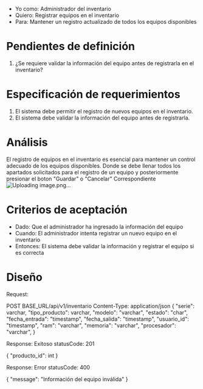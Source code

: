- Yo como: Administrador del inventario
- Quiero: Registrar equipos en el inventario
- Para: Mantener un registro actualizado de todos los equipos disponibles

# Pendientes de definición
1. ¿Se requiere validar la información del equipo antes de registrarla en el inventario?

# Especificación de requerimientos
1. El sistema debe permitir el registro de nuevos equipos en el inventario.
2. El sistema debe validar la información del equipo antes de registrarla.

# Análisis
El registro de equipos en el inventario es esencial para mantener un control adecuado de los equipos disponibles.
Donde se debe llenar todos los apartados solicitados para el registro de un equipo y posteriormente presionar el boton "Guardar" o "Cancelar" Correspondiente
![Uploading image.png…]()



# Criterios de aceptación
- Dado: Que el administrador ha ingresado la información del equipo
- Cuando: El administrador intenta registrar un nuevo equipo en el inventario
- Entonces: El sistema debe validar la información y registrar el equipo si es correcta

# Diseño
Request:

POST BASE_URL/api/v1/inventario
Content-Type: application/json
{
    "serie": varchar,
    "tipo_producto": varchar,
    "modelo": "varchar",
    "estado": "char",
    "fecha_entrada": "timestamp",
    "fecha_salida": "timestamp",
    "usuario_id": "timestamp",
    "ram": "varchar",
    "memoria": "varchar",
    "procesador": "varchar",
}

Response: Exitoso statusCode: 201

{
    "producto_id": int
}

Response: Error statusCode: 400

{
    "message": "Información del equipo inválida"
}

